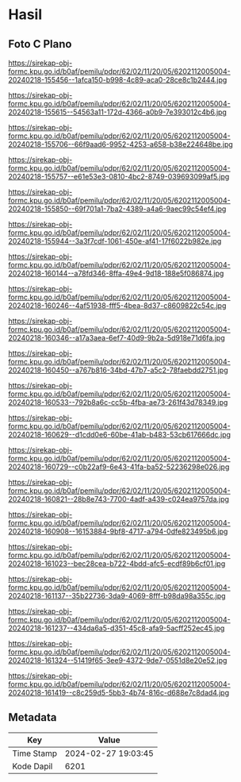# Hasil

## Foto C Plano

https://sirekap-obj-formc.kpu.go.id/b0af/pemilu/pdpr/62/02/11/20/05/6202112005004-20240218-155456--1afca150-b998-4c89-aca0-28ce8c1b2444.jpg

https://sirekap-obj-formc.kpu.go.id/b0af/pemilu/pdpr/62/02/11/20/05/6202112005004-20240218-155615--54563a11-172d-4366-a0b9-7e393012c4b6.jpg

https://sirekap-obj-formc.kpu.go.id/b0af/pemilu/pdpr/62/02/11/20/05/6202112005004-20240218-155706--66f9aad6-9952-4253-a658-b38e224648be.jpg

https://sirekap-obj-formc.kpu.go.id/b0af/pemilu/pdpr/62/02/11/20/05/6202112005004-20240218-155757--e61e53e3-0810-4bc2-8749-039693099af5.jpg

https://sirekap-obj-formc.kpu.go.id/b0af/pemilu/pdpr/62/02/11/20/05/6202112005004-20240218-155850--69f701a1-7ba2-4389-a4a6-9aec99c54ef4.jpg

https://sirekap-obj-formc.kpu.go.id/b0af/pemilu/pdpr/62/02/11/20/05/6202112005004-20240218-155944--3a3f7cdf-1061-450e-af41-17f6022b982e.jpg

https://sirekap-obj-formc.kpu.go.id/b0af/pemilu/pdpr/62/02/11/20/05/6202112005004-20240218-160144--a78fd346-8ffa-49e4-9d18-188e5f086874.jpg

https://sirekap-obj-formc.kpu.go.id/b0af/pemilu/pdpr/62/02/11/20/05/6202112005004-20240218-160246--4af51938-fff5-4bea-8d37-c8609822c54c.jpg

https://sirekap-obj-formc.kpu.go.id/b0af/pemilu/pdpr/62/02/11/20/05/6202112005004-20240218-160346--a17a3aea-6ef7-40d9-9b2a-5d918e71d6fa.jpg

https://sirekap-obj-formc.kpu.go.id/b0af/pemilu/pdpr/62/02/11/20/05/6202112005004-20240218-160450--a767b816-34bd-47b7-a5c2-78faebdd2751.jpg

https://sirekap-obj-formc.kpu.go.id/b0af/pemilu/pdpr/62/02/11/20/05/6202112005004-20240218-160533--792b8a6c-cc5b-4fba-ae73-261f43d78349.jpg

https://sirekap-obj-formc.kpu.go.id/b0af/pemilu/pdpr/62/02/11/20/05/6202112005004-20240218-160629--d1cdd0e6-60be-41ab-b483-53cb617666dc.jpg

https://sirekap-obj-formc.kpu.go.id/b0af/pemilu/pdpr/62/02/11/20/05/6202112005004-20240218-160729--c0b22af9-6e43-41fa-ba52-52236298e026.jpg

https://sirekap-obj-formc.kpu.go.id/b0af/pemilu/pdpr/62/02/11/20/05/6202112005004-20240218-160821--28b8e743-7700-4adf-a439-c024ea9757da.jpg

https://sirekap-obj-formc.kpu.go.id/b0af/pemilu/pdpr/62/02/11/20/05/6202112005004-20240218-160908--16153884-9bf8-4717-a794-0dfe823495b6.jpg

https://sirekap-obj-formc.kpu.go.id/b0af/pemilu/pdpr/62/02/11/20/05/6202112005004-20240218-161023--bec28cea-b722-4bdd-afc5-ecdf89b6cf01.jpg

https://sirekap-obj-formc.kpu.go.id/b0af/pemilu/pdpr/62/02/11/20/05/6202112005004-20240218-161137--35b22736-3da9-4069-8fff-b98da98a355c.jpg

https://sirekap-obj-formc.kpu.go.id/b0af/pemilu/pdpr/62/02/11/20/05/6202112005004-20240218-161237--434da6a5-d351-45c8-afa9-5acff252ec45.jpg

https://sirekap-obj-formc.kpu.go.id/b0af/pemilu/pdpr/62/02/11/20/05/6202112005004-20240218-161324--51419f65-3ee9-4372-9de7-0551d8e20e52.jpg

https://sirekap-obj-formc.kpu.go.id/b0af/pemilu/pdpr/62/02/11/20/05/6202112005004-20240218-161419--c8c259d5-5bb3-4b74-816c-d688e7c8dad4.jpg


## Metadata

| Key        | Value               |
| ---------- | ------------------- |
| Time Stamp | 2024-02-27 19:03:45 |
| Kode Dapil | 6201                |



